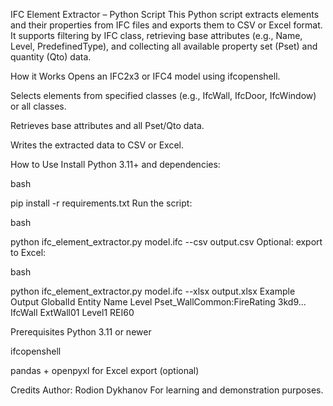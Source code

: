 IFC Element Extractor – Python Script
This Python script extracts elements and their properties from IFC files and exports them to CSV or Excel format.
It supports filtering by IFC class, retrieving base attributes (e.g., Name, Level, PredefinedType), and collecting all available property set (Pset) and quantity (Qto) data.

How it Works
Opens an IFC2x3 or IFC4 model using ifcopenshell.

Selects elements from specified classes (e.g., IfcWall, IfcDoor, IfcWindow) or all classes.

Retrieves base attributes and all Pset/Qto data.

Writes the extracted data to CSV or Excel.

How to Use
Install Python 3.11+ and dependencies:

bash

pip install -r requirements.txt
Run the script:

bash

python ifc_element_extractor.py model.ifc --csv output.csv
Optional: export to Excel:

bash

python ifc_element_extractor.py model.ifc --xlsx output.xlsx
Example Output
GlobalId	Entity	Name	Level	Pset_WallCommon:FireRating
3kd9...	IfcWall	ExtWall01	Level1	REI60

Prerequisites
Python 3.11 or newer

ifcopenshell

pandas + openpyxl for Excel export (optional)

Credits
Author: Rodion Dykhanov
For learning and demonstration purposes.

